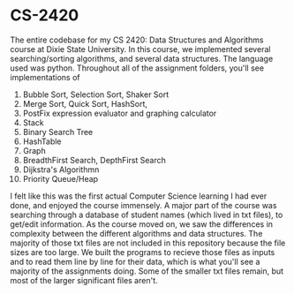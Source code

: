 # CS-2420
The entire codebase for my CS 2420: Data Structures and Algorithms course at Dixie State University. In this course, we implemented several searching/sorting algorithms, and several data structures. The language used was python. Throughout all of the assignment folders, you'll see implementations of
1. Bubble Sort, Selection Sort, Shaker Sort
2. Merge Sort, Quick Sort, HashSort, 
3. PostFix expression evaluator and graphing calculator
4. Stack
4. Binary Search Tree
5. HashTable
6. Graph
7. BreadthFirst Search, DepthFirst Search
8. Dijkstra's Algorithmn
9. Priority Queue/Heap

I felt like this was the first actual Computer Science learning I had ever done, and enjoyed the course immensely. A major part of the course was searching through a database of student names (which lived in txt files), to get/edit information. As the course moved on, we saw the differences in complexity between the different algorithms and data structures. The majority of those txt files are not included in this repository because the file sizes are too large. We built the programs to recieve those files as inputs and to read them line by line for their data, which is what you'll see a majority of the assignments doing. Some of the smaller txt files remain, but most of the larger significant files aren't. 
